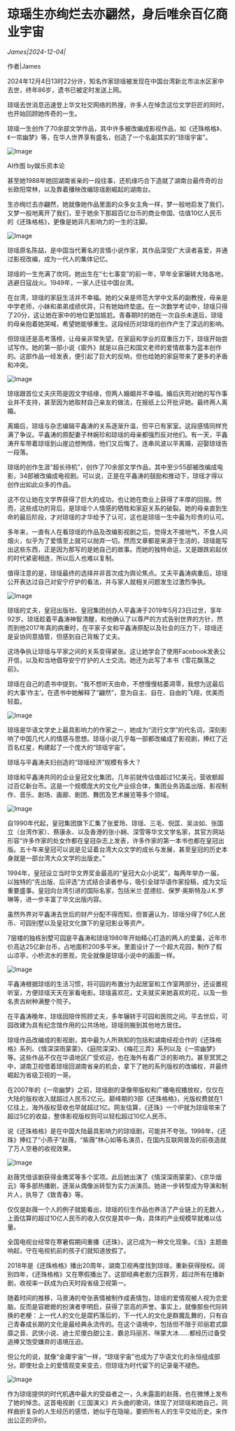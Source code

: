 # 琼瑶生亦绚烂去亦翩然，身后唯余百亿商业宇宙

*James|2024-12-04|*

作者|James

2024年12月4日13时22分许，知名作家琼瑶被发现在中国台湾新北市淡水区家中去世，终年86岁，遗书已被定时发送上网。

琼瑶去世消息迅速登上华文社交网络的热搜，许多人在悼念这位文学巨匠的同时，也开始回顾她传奇的一生。

琼瑶一生创作了70余部文学作品，其中许多被改编成影视作品，如《还珠格格》、《一帘幽梦》等，在华人世界享有盛名，创造了一个名副其实的“琼瑶宇宙”。

![Image](https://p3-sign.toutiaoimg.com/tos-cn-i-6w9my0ksvp/cb8259ce57ad46f3bb64e8fec3778458~tplv-tt-shrink:640:0.image?lk3s=06827d14&traceid=20241204231355F199C86052B67A7B869D&x-expires=2147483647&x-signature=tXSL1PxQdxxQRmYKsgIj%2Bv47oec%3D)

AI作图 by娱乐资本论

甚至她1988年她回湖南省亲的一段往事，还机缘巧合下造就了湖南台最传奇的台长欧阳常林，以及靠着播映改编琼瑶剧崛起的湖南台。

生亦绚烂去亦翩然，她就像她作品里面的众多女主角一样，梦一般地启发了我们，又梦一般地离开了我们，至于她余下那超百亿台币的商业帝国、估值10亿人民币的《还珠格格》，更像是她非凡影响力的一生的注脚。

![Image](https://p3-sign.toutiaoimg.com/tos-cn-i-6w9my0ksvp/2c8d067f7f174cd594ef8d153f2faa80~tplv-tt-shrink:640:0.image?lk3s=06827d14&traceid=20241204231355F199C86052B67A7B869D&x-expires=2147483647&x-signature=RHzpFuKoRg7EvpNJZ51b%2FiGZOEw%3D)

琼瑶原名陈喆，是中国当代著名的言情小说作家，其作品深受广大读者喜爱，并通过影视改编，成为一代人的集体记忆。

琼瑶的一生充满了坎坷。她出生在“七七事变”的前一年，早年全家辗转大陆各地，逃避日寇战火。1949年，一家人迁往中国台湾。

在台湾，琼瑶的家庭生活并不幸福。她的父亲是师范大学中文系的副教授，母亲是中学老师，小妹和弟弟成绩优异，只有她始终垫底。在一次数学考试中，琼瑶只得了20分，这让她在家中的地位更加尴尬。青春期时的她在一次自杀未遂后，琼瑶的母亲抱着她哭喊，希望她能够重生。这段经历对琼瑶的创作产生了深远的影响。

但琼瑶还是高考落榜，让母亲非常失望。在家庭和学业的双重压力下，琼瑶开始尝试写作。她的第一部小说《窗外》就是以自己和国文老师的爱情故事为蓝本创作的。这部作品一经发表，便引起了巨大的反响，但也给她的家庭带来了更多的矛盾和冲突。

![Image](https://p3-sign.toutiaoimg.com/tos-cn-i-6w9my0ksvp/eb25f1046ea14a69956be9b52ba01af6~tplv-tt-shrink:640:0.image?lk3s=06827d14&traceid=20241204231355F199C86052B67A7B869D&x-expires=2147483647&x-signature=btLXt%2FT82WE9%2BnzIPlix%2B%2FJCsdE%3D)

琼瑶跟首位丈夫庆筠是因文字结缘，但两人婚姻并不幸福。婚后庆筠对她的写作事业并不支持，甚至因为她取材自己亲友的做法，在报纸上公开批评她。最终两人离婚。

离婚后，琼瑶与杂志编辑平鑫涛的关系逐渐升温，但平已有家室。这段感情同样充满了争议。平鑫涛的原配妻子林婉珍和琼瑶的母亲都强烈反对他们。有一天，平鑫涛开车带着琼瑶到山崖边想殉情，他们又后悔了。连串风波以平离婚，迎娶琼瑶告一段落。

琼瑶的创作生涯“超长待机”，创作了70余部文学作品，其中至少55部被改编成电影，34部被改编成电视剧。可以说，正是在平鑫涛的鼓励和推动下，琼瑶才得以创作出如此众多的作品。

这不仅让她在文学界获得了巨大的成功，也让她在商业上获得了丰厚的回报。然而，这些成功的背后，是琼瑶个人情感的牺牲和家庭关系的破裂。她的母亲直到生命的最后阶段，才对琼瑶的才华给予了认可，这也是琼瑶一生中最为珍贵的认可。

多年来，一直有人在看琼瑶的作品及改编影视剧之后，觉得太不接地气，不食人间烟火，似乎为了爱情至上就可以抛弃一切。然而文章都是来源于生活的，琼瑶能写出这些东西，正是因为那写的是她自己的故事。而她的独特命运，又是跟跌宕起伏的时代紧密相连，所以后人也难以复制。

值得注意的是，琼瑶最终的选择并非首次成为舆论焦点。丈夫平鑫涛病重后，琼瑶公开表达过自己对安宁疗护的看法，并与家人就相关问题发生过激烈争执。

![Image](https://p3-sign.toutiaoimg.com/tos-cn-i-6w9my0ksvp/4bbe5b69c3fd45fd95b451f513644af6~tplv-tt-shrink:640:0.image?lk3s=06827d14&traceid=20241204231355F199C86052B67A7B869D&x-expires=2147483647&x-signature=P9BD3EcP%2BhfAuCqpfNZI4QGix0M%3D)

琼瑶的丈夫，皇冠出版社、皇冠集团创办人平鑫涛于2019年5月23日过世，享年92岁。琼瑶趁着平鑫涛神智清醒，和他确认了以尊严的方式告别世界的方针，然而到他2017年真的病重时，在平家子女和平鑫涛原配以及社会的压力下，琼瑶还是妥协同意插管，但感到自己背叛了丈夫。

这场争执让琼瑶与平家之间的关系变得紧张。这让她学会了使用Facebook发表公开信，以及和当地倡导安宁疗护的人士交流。她还为此写了本书《雪花飘落之前》。

琼瑶在自己的遗书中提到，“我不想听天由命，不想慢慢枯萎凋零，我想为这最后的大事‘作主’。在遗书中她解释了“翩然”，意为自主、自在、自由的飞翔，优美而轻盈。

![Image](https://p3-sign.toutiaoimg.com/tos-cn-i-6w9my0ksvp/efdb689e46e044729a4b275033e75207~tplv-tt-shrink:640:0.image?lk3s=06827d14&traceid=20241204231355F199C86052B67A7B869D&x-expires=2147483647&x-signature=H%2BMxUvA2J0fblr0rnnxCA%2BOX2cA%3D)

琼瑶是华语文学史上最具影响力的作家之一，她成为“流行文学”的代名词，深刻影响了中国几代人的情感与思想。琼瑶小说几乎每一部都改编成了影视剧，捧红了近百名红星，构建起了一个庞大的“琼瑶宇宙”。

琼瑶与平鑫涛夫妇创造的“琼瑶经济”规模有多大？

琼瑶和平鑫涛共同的企业皇冠文化集团，几年前就传估值超过1亿美元，营收额超过百亿新台币。这是一个规模庞大的文化产业综合体，集团业务涵盖出版、影视制作、音乐、剧场、画廊、剧团、舞团及艺术展览等多个领域。

![Image](https://p3-sign.toutiaoimg.com/tos-cn-i-6w9my0ksvp/bc6821c9f45e48b6b68bb1d9d184dd1b~tplv-tt-shrink:640:0.image?lk3s=06827d14&traceid=20241204231355F199C86052B67A7B869D&x-expires=2147483647&x-signature=VzEwKhuE4u655ics33uwJTy9EXY%3D)

自1990年代起，皇冠集团旗下汇集了张爱玲、琼瑶、三毛、倪匡、吴淡如、张国立（台湾作家）、蔡康永、以及香港的张小娴、深雪等华文文学名家，其官方网站形容“许多作家的处女作都在皇冠杂志上发表，许多作家的第一本书也都在皇冠出版。五十年来皇冠可以说是见证着台湾大众文学的成长与发展，甚至皇冠的历史本身就是一部台湾大众文学的出版史。”

1994年，皇冠设立当时华文界奖金最高的“皇冠大众小说奖”，每两年举办一届，以独特的“先出版、后评选”方式结合读者参与，吸引全球华语作家投稿，成为文坛重要盛事。皇冠向台湾引进的国际名家，包括米兰·昆德拉、保罗·奥斯特及J.K.罗琳等，进一步丰富了华文出版内容。

虽然外界对平鑫涛去世后的财产分配不得而知，但普遍认为，琼瑶分得了6亿人民币、可园别墅以及皇冠文化旗下的皇冠影业等资产。

7层楼的独栋别墅可园是平鑫涛和琼瑶1980年开始精心打造的两人的爱巢，近年市价高达25亿新台币，占地面积200多平米。里面设计了一个超大花园，制作了假山凉亭，小桥流水的景观，完全就像是琼瑶小说中的画面一样。

![Image](https://p3-sign.toutiaoimg.com/tos-cn-i-6w9my0ksvp/67498370abad4eefb8ff56471b3deed0~tplv-tt-shrink:640:0.image?lk3s=06827d14&traceid=20241204231355F199C86052B67A7B869D&x-expires=2147483647&x-signature=och6wsPnjs9DeSne0f%2BEGO2aNQU%3D)

平鑫涛根据琼瑶的生活习惯，将可园的布置分为起居室和工作室两部分，还设置视听室，方便琼瑶天天在家看电影。琼瑶喜欢花，丈夫就买来她喜欢的花，以及一些名贵古树种满整个院子。

在平鑫涛晚年，琼瑶因陪伴照顾丈夫，多年辗转于可园和医院之间。平去世后，可园改建为具有纪念馆作用的公共场地，琼瑶则搬到其他地方居住。

琼瑶作品改编成的影视剧，其中最为人所熟知的包括和湖南经视合作的《还珠格格》系列、《情深深雨蒙蒙》、《庭院深深》、《梅花三弄》系列以及《一帘幽梦》等。这些作品不仅在华语地区广受欢迎，也在海外有着广泛的影响力。甚至冥冥之中，湖南卫视借着琼瑶回湖南省亲的机会，拿下了她的系列版权的改编权，并最终崛起为省级卫视的一哥。

在2007年的《一帘幽梦》之前，琼瑶剧的录像带版权和广播电视播放权，仅仅在大陆的版权收入就超过人民币2亿元。巅峰期的3部《还珠格格》，光版权费就在1亿往上，海外版权营收也早就超过1亿。网友估算，《还珠》一个IP就为琼瑶带来了超过5亿的收益，整体影视版权则可以轻松超过10亿人民币。

说《还珠格格》是在中国大陆最具影响力的琼瑶剧，可能并不夸张。1998年，《还珠》捧红了“小燕子”赵薇，“紫薇”林心如等名演员，在国内互联网普及的前夜造就了万人空巷的收视效果。

![Image](https://p3-sign.toutiaoimg.com/tos-cn-i-6w9my0ksvp/b3a212a1c7c144c98c1c9a1ceabd619c~tplv-tt-shrink:640:0.image?lk3s=06827d14&traceid=20241204231355F199C86052B67A7B869D&x-expires=2147483647&x-signature=jsW0oTBJHh93s5sSrs67BcHWduE%3D)

赵薇凭借该剧获得金鹰奖等多个奖项。此后她出演了《情深深雨蒙蒙》、《京华烟云》等多部热播剧，逐渐从偶像派转型为实力派演员。她进一步转型成为导演和制片人，执导了《致青春》等。

仅仅是赵薇一个人的例子就能看出，琼瑶的衍生作品也养活了产业链上的无数人，上面估算的超过10亿人民币的收入仅仅是其中一角，具体的产业规模早就难以估量。

全国电视台经常在寒暑假期间重播《还珠》，这已成为一种文化现象。《当》主题曲响起，守在电视机前的孩子们就知道放假了。

2018年是《还珠格格》播出20周年，湖南卫视再度找到琼瑶，重新获得授权。阔别四年，《还珠格格》又在寒假播出了。这部经典老剧力压群芳，超过所有在播新剧，收视率一跃成为白天时段省级卫视第一。

随着时间的推移，马景涛的夸张表情被制作成表情包，琼瑶的爱情观被人视为恋爱脑，反而是容嬷嬷的扮演者李明启，获得了崇高的声誉。事实上，就像那些代际转换的老梗：上一代人的文化是腐朽落后的，下一代人的文化是群魔乱舞的，只有自己青春成长期的文化是最经典永流传的。在这个语境中，包括但不限于邓丽君式靡靡之音、武侠小说、迪士尼傻白甜公主、霸总玛丽苏、咪蒙大冰……都经历过备受追捧又饱受嫌弃的语境压迫。

但公允的说，就像“金庸宇宙”一样，“琼瑶宇宙”也成为了华语文化的永恒组成部分。即使社会上的爱情观变来变去，但琼瑶为时代留下的记录毫不褪色。

![Image](https://p3-sign.toutiaoimg.com/tos-cn-i-6w9my0ksvp/9d03b07ce0d14731b12f998019c51179~tplv-tt-shrink:640:0.image?lk3s=06827d14&traceid=20241204231355F199C86052B67A7B869D&x-expires=2147483647&x-signature=4RUQxxP5LiiOQ1E%2BCihdcER7tOY%3D)

作为琼瑶提供的时代机遇中最大的受益者之一，久未露面的赵薇，也在微博上发布了她的悼念。这首电视剧《三国演义》片头曲的歌词，体现了对琼瑶和她自己，同样曲折复杂的人生经历的感悟，她似乎在隐喻，要把所有人的生平交给历史，来作出公正的评价。

